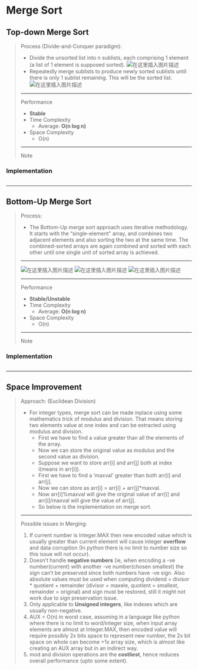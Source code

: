 # Merge Sort
## Top-down Merge Sort
> Process (Divide-and-Conquer paradigm):
>  - Divide the unsorted list into n sublists, each comprising 1 element (a list of 1 element is supposed sorted).
>  ![在这里插入图片描述](https://img-blog.csdnimg.cn/96989a3658de434da188f65ec0ff7305.png?x-oss-process=image/watermark,type_ZmFuZ3poZW5naGVpdGk,shadow_10,text_aHR0cHM6Ly9ibG9nLmNzZG4ubmV0L2hleXVueGlhbmc=,size_16,color_FFFFFF,t_70#pic_center)
>  - Repeatedly merge sublists to produce newly sorted sublists until there is only 1 sublist remaining. This will be the sorted list.
![在这里插入图片描述](https://img-blog.csdnimg.cn/daf08b0307994b90adfdcacaddc44d1c.png?x-oss-process=image/watermark,type_ZmFuZ3poZW5naGVpdGk,shadow_10,text_aHR0cHM6Ly9ibG9nLmNzZG4ubmV0L2hleXVueGlhbmc=,size_16,color_FFFFFF,t_70#pic_center)
>---
> Performance
> - **Stable**
> - Time Complexity
>   - Average: **O(n log n)**
>  - Space Complexity
>    - O(n)
> ---
> Note
> 
### Implementation
```java

```
---
## ​Bottom-Up Merge Sort
> Process:
> - The Bottom-Up merge sort approach uses iterative methodology.
> It starts with the “single-element” array, and combines two adjacent elements and also sorting the two at the same time.
> The combined-sorted arrays are again combined and sorted with each other until one single unit of sorted array is achieved.
>  ---
>![在这里插入图片描述](https://img-blog.csdnimg.cn/bf7376b583424760852bc4e2229af745.png?x-oss-process=image/watermark,type_ZmFuZ3poZW5naGVpdGk,shadow_10,text_aHR0cHM6Ly9ibG9nLmNzZG4ubmV0L2hleXVueGlhbmc=,size_16,color_FFFFFF,t_70#pic_center)
>![在这里插入图片描述](https://img-blog.csdnimg.cn/85f8c2b5b8ed46a4bfd4dad314640e61.png?x-oss-process=image/watermark,type_ZmFuZ3poZW5naGVpdGk,shadow_10,text_aHR0cHM6Ly9ibG9nLmNzZG4ubmV0L2hleXVueGlhbmc=,size_16,color_FFFFFF,t_70#pic_center)
![在这里插入图片描述](https://img-blog.csdnimg.cn/88a8bb5848a84c379285234368c5f67b.png?x-oss-process=image/watermark,type_ZmFuZ3poZW5naGVpdGk,shadow_10,text_aHR0cHM6Ly9ibG9nLmNzZG4ubmV0L2hleXVueGlhbmc=,size_16,color_FFFFFF,t_70#pic_center)
> 
>---
> Performance
> - **Stable/Unstable**
> - Time Complexity
>   - Average: **O(n log n)**
>  - Space Complexity
>    - O(n)
> ---
> Note
> 
### Implementation
```java

```
---

## Space Improvement
> Approach: (Euclidean Division)
>  * For integer types, merge sort can be made inplace using some mathematics trick of modulus and division. That means storing two elements value at one index and can be extracted using modulus and division. 
>    * First we have to find a value greater than all the elements of the array.
>    * Now we can store the original value as modulus and the second value as division.
>    * Suppose we want to store arr[i] and arr[j] both at index i(means in arr[i]).
>    * First we have to find a ‘maxval’ greater than both arr[i] and arr[j].
>    * Now we can store as arr[i] = arr[i] + arr[j]*maxval.
>    * Now arr[i]%maxval will give the original value of arr[i] and arr[i]/maxval will give the value of arr[j].
>    * So below is the implementation on merge sort.
>  ---
> Possible issues in Merging:
> 1. If current number is Integer.MAX then new encoded value which is usually greater than current element will cause integer **overflow** and data corruption (In python there is no limit to number size so this issue will not occur).
> 2. Doesn’t handle **negative numbers** (ie, when encoding a -ve number(current) with another -ve number(chosen smallest) the sign can’t be preserved since both numbers have -ve sign. Also absolute values must be used when computing dividend = divisor * quotient + remainder (divisor = maxele, quotient = smallest, remainder = original) and sign must be restored, still it might not work due to sign preservation issue.
> 3. Only applicable to **Unsigned integers**, like indexes which are usually non-negative.
> 4. AUX = O(n) in worst case, assuming in a language like python where there is no limit to word/integer size, when input array elements are almost at Integer.MAX, then encoded value will require possibly 2x bits space to represent new number, the 2x bit space on whole can become +1x array size, which is almost like creating an AUX array but in an indirect way.
> 5. mod and division operations are the **costliest**, hence reduces overall performance (upto some extent).

```java

```
<!--stackedit_data:
eyJoaXN0b3J5IjpbOTk2NzkyOTMwXX0=
-->